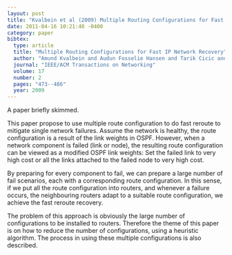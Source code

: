```yaml
---
layout: post
title: "Kvalbein et al (2009) Multiple Routing Configurations for Fast IP Network Recovery (TON)"
date: 2011-04-16 10:21:40 -0400
category: paper
bibtex:
  type: article
  title: "Multiple Routing Configurations for Fast IP Network Recovery"
  author: "Amund Kvalbein and Audun Fosselie Hansen and Tarik Cicic and Stein Gjessing and Olav Lysne"
  journal: "IEEE/ACM Transactions on Networking"
  volume: 17
  number: 2
  pages: "473--486"
  year: 2009
---
```

A paper briefly skimmed.

This paper propose to use multiple route configuration to do fast reroute to mitigate single network failures. Assume the network is healthy, the route configuration is a result of the link weights in OSPF. However, when a network component is failed (link or node), the resulting route configuration can be viewed as a modified OSPF link weights: Set the failed link to very high cost or all the links attached to the failed node to very high cost.

By preparing for every component to fail, we can prepare a large number of fail scenarios, each with a corresponding route configuration. In this sense, if we put all the route configuration into routers, and whenever a failure occurs, the neighbouring routers adapt to a suitable route configuration, we achieve the fast reroute recovery.

The problem of this approach is obviously the large number of configurations to be installed to routers. Therefore the theme of this paper is on how to reduce the number of configurations, using a heuristic algorithm. The process in using these multiple configurations is also described.
